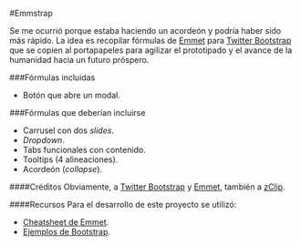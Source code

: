 #Emmstrap

Se me ocurrió porque estaba haciendo un acordeón y podría haber sido más rápido.
La idea es recopilar fórmulas de [Emmet](http://emmet.io/) para [Twitter Bootstrap](https://github.com/twbs/bootstrap) que se copien al portapapeles para agilizar el prototipado y el avance de la humanidad hacia un futuro próspero.

###Fórmulas incluidas

  * Botón que abre un modal.
  
###Fórmulas que deberían incluirse
  * Carrusel con dos _slides_.
  * _Dropdown_.
  * Tabs funcionales con contenido.
  * Tooltips (4 alineaciones).
  * Acordeón (_collapse_).

####Créditos
Obviamente, a [Twitter Bootstrap](https://github.com/twbs/bootstrap) y [Emmet](http://emmet.io/), también a [zClip](https://github.com/patricklodder/jquery-zclip).

####Recursos
Para el desarrollo de este proyecto se utilizó:

  * [Cheatsheet de Emmet](http://docs.emmet.io/cheat-sheet/).
  * [Ejemplos de Bootstrap](http://getbootstrap.com/javascript/).
